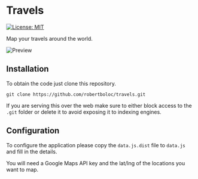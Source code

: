 # Travels

[![License: MIT](https://img.shields.io/badge/License-MIT-blue.svg)](https://opensource.org/licenses/MIT)

Map your travels around the world.

![Preview](http://i.imgur.com/7kFVWux.png)

## Installation

To obtain the code just clone this repository.

```
git clone https://github.com/robertboloc/travels.git
```

If you are serving this over the web make sure to either block
access to the `.git` folder or delete it to avoid exposing it
to indexing engines.

## Configuration

To configure the application please copy the `data.js.dist`
file to `data.js` and fill in the details.

You will need a Google Maps API key and the lat/lng of the
locations you want to map.
